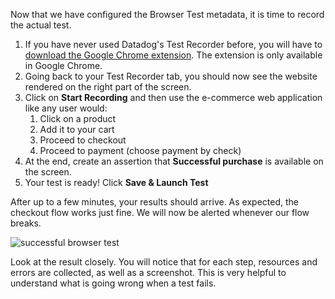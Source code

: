 Now that we have configured the Browser Test metadata, it is time to record the actual test.

1. If you have never used Datadog's Test Recorder before, you will have to [download the Google Chrome extension](https://chrome.google.com/webstore/detail/datadog-test-recorder/kkbncfpddhdmkfmalecgnphegacgejoa). The extension is only available in Google Chrome.
2. Going back to your Test Recorder tab, you should now see the website rendered on the right part of the screen.
3. Click on **Start Recording** and then use the e-commerce web application like any user would:
      1. Click on a product
      2. Add it to your cart
      3. Proceed to checkout
      4. Proceed to payment (choose payment by check)
4. At the end, create an assertion that **Successful purchase** is available on the screen.
5. Your test is ready! Click **Save & Launch Test**

After up to a few minutes, your results should arrive. As expected, the checkout flow works just fine. We will now be alerted whenever our flow breaks.

![successful browser test](https://p-qKFgO2.t2.n0.cdn.getcloudapp.com/items/2NuyYB1D/Image%202020-07-28%20at%202.33.19%20PM.png?v=633f9d210e887e172923812fe10eb0b3)

Look at the result closely. You will notice that for each step, resources and errors are collected, as well as a screenshot. This is very helpful to understand what is going wrong when a test fails.